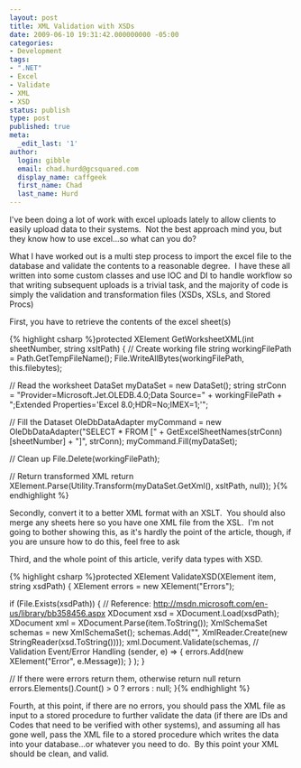 ```yaml
---
layout: post
title: XML Validation with XSDs
date: 2009-06-10 19:31:42.000000000 -05:00
categories:
- Development
tags:
- ".NET"
- Excel
- Validate
- XML
- XSD
status: publish
type: post
published: true
meta:
  _edit_last: '1'
author:
  login: gibble
  email: chad.hurd@gcsquared.com
  display_name: caffgeek
  first_name: Chad
  last_name: Hurd
---
```

I've been doing a lot of work with excel uploads lately to allow clients to easily upload data to their systems.  Not the best approach mind you, but they know how to use excel...so what can you do?

What I have worked out is a multi step process to import the excel file to the database and validate the contents to a reasonable degree.  I have these all written into some custom classes and use IOC and DI to handle workflow so that writing subsequent uploads is a trivial task, and the majority of code is simply the validation and transformation files (XSDs, XSLs, and Stored Procs)

First, you have to retrieve the contents of the excel sheet(s)

{% highlight csharp %}protected XElement GetWorksheetXML(int sheetNumber, string xsltPath)
{
  // Create working file
  string workingFilePath = Path.GetTempFileName();
  File.WriteAllBytes(workingFilePath, this.filebytes);

  // Read the worksheet
  DataSet myDataSet = new DataSet();
  string strConn = "Provider=Microsoft.Jet.OLEDB.4.0;Data Source=" + workingFilePath + ";Extended Properties='Excel 8.0;HDR=No;IMEX=1;'";

  // Fill the Dataset
  OleDbDataAdapter myCommand = new OleDbDataAdapter("SELECT * FROM [" + GetExcelSheetNames(strConn)[sheetNumber] + "]", strConn);
  myCommand.Fill(myDataSet);

  // Clean up
  File.Delete(workingFilePath);

  // Return transformed XML
  return XElement.Parse(Utility.Transform(myDataSet.GetXml(), xsltPath, null));
}{% endhighlight %}

Secondly, convert it to a better XML format with an XSLT.  You should also merge any sheets here so you have one XML file from the XSL.  I'm not going to bother showing this, as it's hardly the point of the article, though, if you are unsure how to do this, feel free to ask

Third, and the whole point of this article, verify data types with XSD.

{% highlight csharp %}protected XElement ValidateXSD(XElement item, string xsdPath)
{
  XElement errors = new XElement("Errors");

  if (File.Exists(xsdPath))
  {
    // Reference: http://msdn.microsoft.com/en-us/library/bb358456.aspx
    XDocument xsd = XDocument.Load(xsdPath);
    XDocument xml = XDocument.Parse(item.ToString());
    XmlSchemaSet schemas = new XmlSchemaSet();
    schemas.Add("", XmlReader.Create(new StringReader(xsd.ToString())));
    xml.Document.Validate(schemas,
      // Validation Event/Error Handling
      (sender, e) =>
      {
        errors.Add(new XElement("Error", e.Message));
      }
    );
  }

  // If there were errors return them, otherwise return null
  return errors.Elements().Count() > 0 ? errors : null;
}{% endhighlight %}

Fourth, at this point, if there are no errors, you should pass the XML file as input to a stored procedure to further validate the data (if there are IDs and Codes that need to be verified with other systems), and assuming all has gone well, pass the XML file to a stored procedure which writes the data into your database...or whatever you need to do.  By this point your XML should be clean, and valid.
